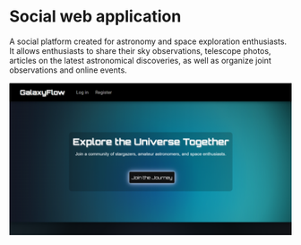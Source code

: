 # Social web application

A social platform created for astronomy and space exploration enthusiasts. It allows enthusiasts to share their sky observations, telescope photos, articles on the latest astronomical discoveries, as well as organize joint observations and online events.

![GalaxyFlow](https://github.com/LadyAmely/SocialWebApp/blob/master/galaxy-flow-homepage.png)
